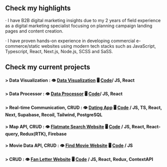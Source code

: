 

## Check my highlights

· I have B2B digital marketing insights due to my 2 years of field experience as a digital marketing specialist focusing on planning campaign landing pages and content creation.

· I have proven hands-on experience in developing commercial e-commerce/static websites using modern tech stacks such as JavaScript, Typescript, React, Next.js, Node.js, SCSS and SaSS.


## Check my current projects

#### > Data Visualization : 👁️ [**Data Visualization**](https://news-blush-kappa.vercel.app/) 🖥️ [**Code**](https://github.com/dancinncoder/news)/ JS, React

#### > Data Processor : 👁️ [**Data Processor**](https://react-arr-api.vercel.app/) 🖥️ [**Code**](https://github.com/dancinncoder/data-processor)/ JS, React

#### > Real-time Communication, CRUD  :  👁️ [**Dating App**](https://youtu.be/UCXVQDNdLGU?feature=shared)  🖥️ [**Code**](https://github.com/volant97/Crosswalk) / JS, TS, React, Next, Supabase, Recoil, Tailwind, PostgreSQL

#### > Map API, CRUD  : 👁️ [**Flatmate Search Website**](https://outsourcing-project.vercel.app/) 🖥️ [**Code**](https://github.com/yeolsss/outsourcing-project) / JS, React, React-query, Redux(RTK), Firebase

#### > Movie Data API, CRUD  : 👁️ [**Find Movie Website**](https://cceminh.github.io/team6-moviesearchsite/) 🖥️ [**Code**](https://github.com/cceminh/team6-moviesearchsite) / JS

#### > CRUD : 👁️ [**Fan Letter Website**](https://fanletter.vercel.app/) 🖥️ [**Code**](https://github.com/dancinncoder/fanletter/tree/redux?tab=readme-ov-file) / JS, React, Redux, ContextAPI




